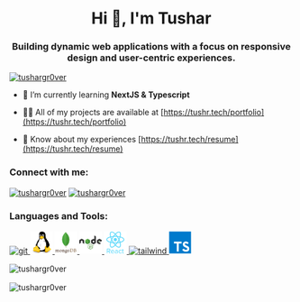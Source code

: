 <h1 align="center">Hi 👋, I'm Tushar</h1>
<h3 align="center">Building dynamic web applications with a focus on responsive design and user-centric experiences.</h3>

<p align="left"> <a href="https://twitter.com/tushargr0ver" target="blank"><img src="https://img.shields.io/twitter/follow/tushargr0ver?logo=twitter&style=for-the-badge" alt="tushargr0ver" /></a> </p>

- 🌱 I’m currently learning **NextJS & Typescript**

- 👨‍💻 All of my projects are available at [https://tushr.tech/portfolio](https://tushr.tech/portfolio)

- 📄 Know about my experiences [https://tushr.tech/resume](https://tushr.tech/resume)

<h3 align="left">Connect with me:</h3>
<p align="left">
<a href="https://twitter.com/tushargr0ver" target="blank"><img align="center" src="https://raw.githubusercontent.com/rahuldkjain/github-profile-readme-generator/master/src/images/icons/Social/twitter.svg" alt="tushargr0ver" height="30" width="40" /></a>
<a href="https://linkedin.com/in/tushargr0ver" target="blank"><img align="center" src="https://raw.githubusercontent.com/rahuldkjain/github-profile-readme-generator/master/src/images/icons/Social/linked-in-alt.svg" alt="tushargr0ver" height="30" width="40" /></a>
</p>

<h3 align="left">Languages and Tools:</h3>
<p align="left"> <a href="https://git-scm.com/" target="_blank" rel="noreferrer"> <img src="https://www.vectorlogo.zone/logos/git-scm/git-scm-icon.svg" alt="git" width="40" height="40"/> </a> <a href="https://www.linux.org/" target="_blank" rel="noreferrer"> <img src="https://raw.githubusercontent.com/devicons/devicon/master/icons/linux/linux-original.svg" alt="linux" width="40" height="40"/> </a> <a href="https://www.mongodb.com/" target="_blank" rel="noreferrer"> <img src="https://raw.githubusercontent.com/devicons/devicon/master/icons/mongodb/mongodb-original-wordmark.svg" alt="mongodb" width="40" height="40"/> </a> <a href="https://nodejs.org" target="_blank" rel="noreferrer"> <img src="https://raw.githubusercontent.com/devicons/devicon/master/icons/nodejs/nodejs-original-wordmark.svg" alt="nodejs" width="40" height="40"/> </a> <a href="https://reactjs.org/" target="_blank" rel="noreferrer"> <img src="https://raw.githubusercontent.com/devicons/devicon/master/icons/react/react-original-wordmark.svg" alt="react" width="40" height="40"/> </a> <a href="https://tailwindcss.com/" target="_blank" rel="noreferrer"> <img src="https://www.vectorlogo.zone/logos/tailwindcss/tailwindcss-icon.svg" alt="tailwind" width="40" height="40"/> </a> <a href="https://www.typescriptlang.org/" target="_blank" rel="noreferrer"> <img src="https://raw.githubusercontent.com/devicons/devicon/master/icons/typescript/typescript-original.svg" alt="typescript" width="40" height="40"/> </a> </p>

<p><img align="center" src="https://github-readme-stats.vercel.app/api/top-langs?username=tushargr0ver&show_icons=true&locale=en&layout=compact" alt="tushargr0ver" /></p>

<p><img align="center" src="https://github-readme-streak-stats.herokuapp.com/?user=tushargr0ver&" alt="tushargr0ver" /></p>

